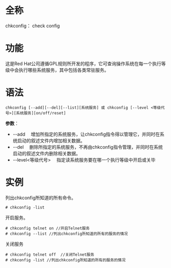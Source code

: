 # 全称

chkconfig： check config

# 功能

这是Red Hat公司遵循GPL规则所开发的程序，它可查询操作系统在每一个执行等级中会执行哪些系统服务，其中包括各类常驻服务。

# 语法

~~~
chkconfig [--add][--del][--list][系统服务] 或 chkconfig [--level <等级代号>][系统服务][on/off/reset]
~~~

**参数**：

- --add 　增加所指定的系统服务，让chkconfig指令得以管理它，并同时在系统启动的叙述文件内增加相关数据。
- --del 　删除所指定的系统服务，不再由chkconfig指令管理，并同时在系统启动的叙述文件内删除相关数据。
- --level<等级代号> 　指定读系统服务要在哪一个执行等级中开启或关毕

# 实例

列出chkconfig所知道的所有命令。

~~~
# chkconfig -list 
~~~

开启服务。

~~~
# chkconfig telnet on //开启Telnet服务
# chkconfig --list //列出chkconfig所知道的所有的服务的情况
~~~

关闭服务

~~~
# chkconfig telnet off  //关闭Telnet服务
# chkconfig -list //列出chkconfig所知道的所有的服务的情况
~~~

